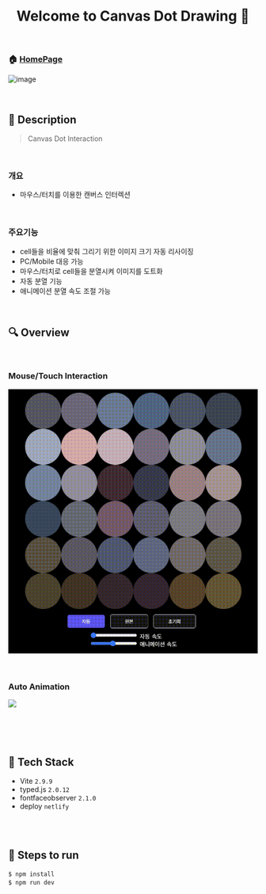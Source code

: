 <h1 align="center">Welcome to Canvas Dot Drawing 👋</h1>

<br>

### 🏠 [HomePage](https://dotdrawing.netlify.app/)  
![image](https://github.com/hoonsbory/canvasDotDrawing/assets/53922603/6693ca2c-8b8f-4d52-bcbc-d842b13b7d84)

<br>

## :page_with_curl: ​Description

> Canvas Dot Interaction
<br>

### 개요

- 마우스/터치를 이용한 캔버스 인터렉션

<br>

### 주요기능

- cell들을 비율에 맞춰 그리기 위한 이미지 크기 자동 리사이징
- PC/Mobile 대응 가능
- 마우스/터치로 cell들을 분열시켜 이미지를 도트화
- 자동 분열 기능
- 애니메이션 분열 속도 조절 가능

<br>



## :mag: Overview

<br>

### Mouse/Touch Interaction

![](./testImgs/canvasDot_test1.gif)

<br>

### Auto Animation

![](./testImgs/canvasDot_test2.gif)

<br>

<br>

<br>

## :wrench: ​Tech Stack

- Vite  `2.9.9`
- typed.js `2.0.12`
- fontfaceobserver `2.1.0`
- deploy `netlify`


<br>
<br>

## :runner: Steps to run

```bash
$ npm install 
$ npm run dev
```


